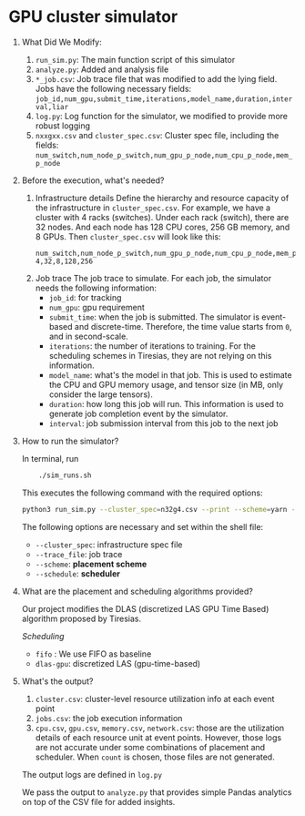 GPU cluster simulator
===
1. What Did We Modify:
    1. ``run_sim.py``: The main function script of this simulator
    2. ``analyze.py``: Added and analysis file
    3. ``*_job.csv``: Job trace file that was modified to add the lying field. Jobs have the following necessary fields: ``job_id,num_gpu,submit_time,iterations,model_name,duration,interval,liar``
    4. ``log.py``: Log function for the simulator, we modified to provide more robust logging
    5. ``nxxgxx.csv`` and ``cluster_spec.csv``:  Cluster spec file, including the fields: ``num_switch,num_node_p_switch,num_gpu_p_node,num_cpu_p_node,mem_p_node``


2. Before the execution, what's needed?
    1. Infrastructure details
    Define the hierarchy and resource capacity of the infrastructure in ``cluster_spec.csv``. For example, we have a cluster with 4 racks (switches). Under each rack (switch), there are 32 nodes. And each node has 128 CPU cores, 256 GB memory, and 8 GPUs. Then ``cluster_spec.csv`` will look like this:
        ```csv
        num_switch,num_node_p_switch,num_gpu_p_node,num_cpu_p_node,mem_p_node
        4,32,8,128,256
        ```
    2. Job trace
    The job trace to simulate. For each job, the simulator needs the following information:
       * ``job_id``: for tracking
       * ``num_gpu``: gpu requirement
       * ``submit_time``: when the job is submitted. The simulator is event-based and discrete-time. Therefore, the time value starts from ``0``, and in second-scale.
       * ``iterations``: the number of iterations to training. For the scheduling schemes in Tiresias, they are not relying on this information.
       * ``model_name``: what's the model in that job. This is used to estimate the CPU and GPU memory usage, and tensor size (in MB, only consider the large tensors).
       * ``duration``: how long this job will run. This information is used to generate job completion event by the simulator.
       * ``interval``: job submission interval from this job to the next job

3. How to run the simulator?

    In terminal, run
    ```bash
        ./sim_runs.sh
    ```
    This executes the following command with the required options:
    ```bash
    python3 run_sim.py --cluster_spec=n32g4.csv --print --scheme=yarn --trace_file=480_job.csv --schedule=dlas --log_path=test_1
    ```
    The following options are necessary and set within the shell file:
    * ``--cluster_spec``: infrastructure spec file
    * ``--trace_file``: job trace
    * ``--scheme``: **placement scheme**
    * ``--schedule``: **scheduler**

4. What are the placement and scheduling algorithms provided?

    Our project modifies the DLAS (discretized LAS GPU Time Based) algorithm proposed by Tiresias.

    *Scheduling*
    * ``fifo`` : We use FIFO as baseline
    * ``dlas-gpu``: discretized LAS (gpu-time-based)

5. What's the output?
    1. ``cluster.csv``: cluster-level resource utilization info at each event point
    2. ``jobs.csv``: the job execution information
    3. ``cpu.csv``, ``gpu.csv``, ``memory.csv``, ``network.csv``: those are the utilization details of each resource unit at event points. However, those logs are not accurate under some combinations of placement and scheduler. When ``count`` is chosen, those files are not generated.

    The output logs are defined in ``log.py``

    We pass the output to ``analyze.py`` that provides simple Pandas analytics on top of the CSV file for added insights.
